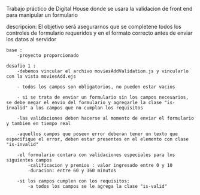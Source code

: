 Trabajo práctico de Digital House donde se usara la validacion de front end para manipular un formulario

descripcion: El objetivo será asegurarnos que se completene todos los controles de formulario requeridos y en el formato correcto antes de enviar los datos al servidor

    base :
        -proyecto proporcionado

    desafio 1 :
        -debemos vincular el archivo moviesAddValidation.js y vincularlo con la vista moviesAdd.ejs

        - todos los campos son obligatorios, no pueden estar vacios

        - si se trata de enviar un formulario sin los campos necesarios, se debe negar el envio del formulario y agregarle la clase "is-invalid" a los campos que no cumplan los requisitos

        -las validaciones deben hacerse al momento de enviar el formulario y tambien en tiempo real

        -aquellos campos que poseen error deberan tener un texto que especifique el error, deben estar presentes en el elemento con clase "is-invalid"
        
        -el formulario contara con validaciones especiales para los siguientes campos
            -calificacion y premios : valor ingresado entre 0 y 10
            -duracion: entre 60 y 360 minutos
        
        -si los campos cumplen con los requisitos:
            -a todos los campos se le agrega la clase "is-valid"
    